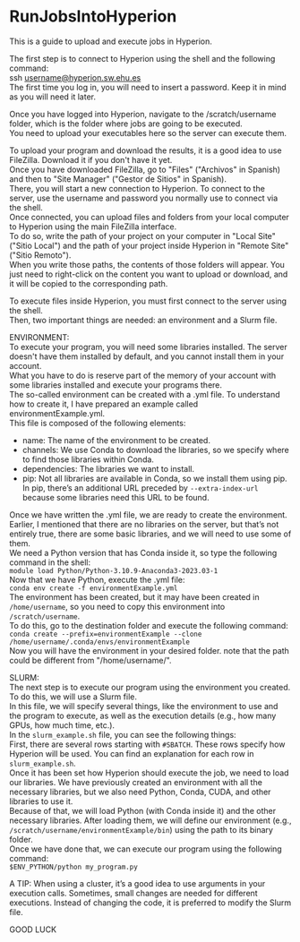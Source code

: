 # RunJobsIntoHyperion
This is a guide to upload and execute jobs in Hyperion.



The first step is to connect to Hyperion using the shell and the following command:  
ssh username@hyperion.sw.ehu.es  
The first time you log in, you will need to insert a password. Keep it in mind as you will need it later.

Once you have logged into Hyperion, navigate to the /scratch/username folder, which is the folder where jobs are going to be executed.  
You need to upload your executables here so the server can execute them.

To upload your program and download the results, it is a good idea to use FileZilla. Download it if you don't have it yet.  
Once you have downloaded FileZilla, go to "Files" ("Archivos" in Spanish) and then to "Site Manager" ("Gestor de Sitios" in Spanish).  
There, you will start a new connection to Hyperion. To connect to the server, use the username and password you normally use to connect via the shell.  
Once connected, you can upload files and folders from your local computer to Hyperion using the main FileZilla interface.  
To do so, write the path of your project on your computer in "Local Site" ("Sitio Local") and the path of your project inside Hyperion in "Remote Site" ("Sitio Remoto").  
When you write those paths, the contents of those folders will appear. You just need to right-click on the content you want to upload or download, and it will be copied to the corresponding path.

To execute files inside Hyperion, you must first connect to the server using the shell.  
Then, two important things are needed: an environment and a Slurm file.





ENVIRONMENT:  
To execute your program, you will need some libraries installed. The server doesn't have them installed by default, and you cannot install them in your account.  
What you have to do is reserve part of the memory of your account with some libraries installed and execute your programs there.  
The so-called environment can be created with a .yml file. To understand how to create it, I have prepared an example called environmentExample.yml.  
This file is composed of the following elements: 
- name: The name of the environment to be created.
- channels: We use Conda to download the libraries, so we specify where to find those libraries within Conda.
- dependencies: The libraries we want to install.
- pip: Not all libraries are available in Conda, so we install them using pip. In pip, there’s an additional URL preceded by `--extra-index-url` because some libraries need this URL to be found.

Once we have written the .yml file, we are ready to create the environment. Earlier, I mentioned that there are no libraries on the server, but that’s not entirely true, there are some basic libraries, and we will need to use some of them.  
We need a Python version that has Conda inside it, so type the following command in the shell:  
`module load Python/Python-3.10.9-Anaconda3-2023.03-1`  
Now that we have Python, execute the .yml file:  
`conda env create -f environmentExample.yml`  
The environment has been created, but it may have been created in `/home/username`, so you need to copy this environment into `/scratch/username`.  
To do this, go to the destination folder and execute the following command:  
`conda create --prefix=environmentExample --clone /home/username/.conda/envs/environmentExample`  
Now you will have the environment in your desired folder. note that the path could be different from "/home/username/".



SLURM:  
The next step is to execute our program using the environment you created. To do this, we will use a Slurm file.  
In this file, we will specify several things, like the environment to use and the program to execute, as well as the execution details (e.g., how many GPUs, how much time, etc.).  
In the `slurm_example.sh` file, you can see the following things:  
First, there are several rows starting with `#SBATCH`. These rows specify how Hyperion will be used. You can find an explanation for each row in `slurm_example.sh`.  
Once it has been set how Hyperion should execute the job, we need to load our libraries. We have previously created an environment with all the necessary libraries, but we also need Python, Conda, CUDA, and other libraries to use it.  
Because of that, we will load Python (with Conda inside it) and the other necessary libraries. After loading them, we will define our environment (e.g., `/scratch/username/environmentExample/bin`) using the path to its binary folder.  
Once we have done that, we can execute our program using the following command:  
`$ENV_PYTHON/python my_program.py`  


A TIP:
When using a cluster, it’s a good idea to use arguments in your execution calls. Sometimes, small changes are needed for different executions. Instead of changing the code, it is preferred to modify the Slurm file.




GOOD LUCK





